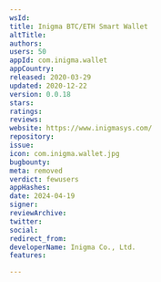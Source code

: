 ```yaml
---
wsId: 
title: Inigma BTC/ETH Smart Wallet
altTitle: 
authors: 
users: 50
appId: com.inigma.wallet
appCountry: 
released: 2020-03-29
updated: 2020-12-22
version: 0.0.18
stars: 
ratings: 
reviews: 
website: https://www.inigmasys.com/
repository: 
issue: 
icon: com.inigma.wallet.jpg
bugbounty: 
meta: removed
verdict: fewusers
appHashes: 
date: 2024-04-19
signer: 
reviewArchive: 
twitter: 
social: 
redirect_from: 
developerName: Inigma Co., Ltd.
features: 

---
```


